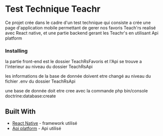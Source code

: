 # Test Technique Teachr

Ce projet crée dans le cadre d'un test technique qui consiste a crée une page d'application mobile permettant de gerer nos favoris Teach'rs realisé avec React native, et une partie backend gerant les Teachr's en utilisant Api platform


### Installing

la partie front-end est le dossier TeachRsFavoris et l'Api se trouve a l'interieur au niveau du dossier TeachRsApi

les informations de la base de donnée doivent etre changé au niveau du fichier .env du dossier TeachRsApi

une base de donnée doit etre cree avec la commande php bin/console doctrine:database:create 


## Built With

* [React Native](https://react-native.org/) - framework utilisé
* [Api platform](https://api-platform.com/) -  Api utilisé





